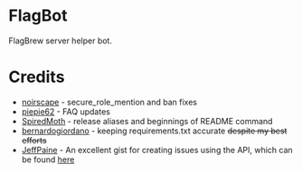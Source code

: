 # FlagBot
FlagBrew server helper bot.

# Credits
- [noirscape](https://github.com/noirscape) - secure_role_mention and ban fixes
- [piepie62](https://github.com/piepie62) - FAQ updates
- [SpiredMoth](https://github.com/SpiredMoth) - release aliases and beginnings of README command
- [bernardogiordano](https://github.com/bernardogiordano) - keeping requirements.txt accurate ~~despite my best efforts~~
- [JeffPaine](https://github.com/JeffPaine) - An excellent gist for creating issues using the API, which can be found [here](https://gist.github.com/JeffPaine/3145490)